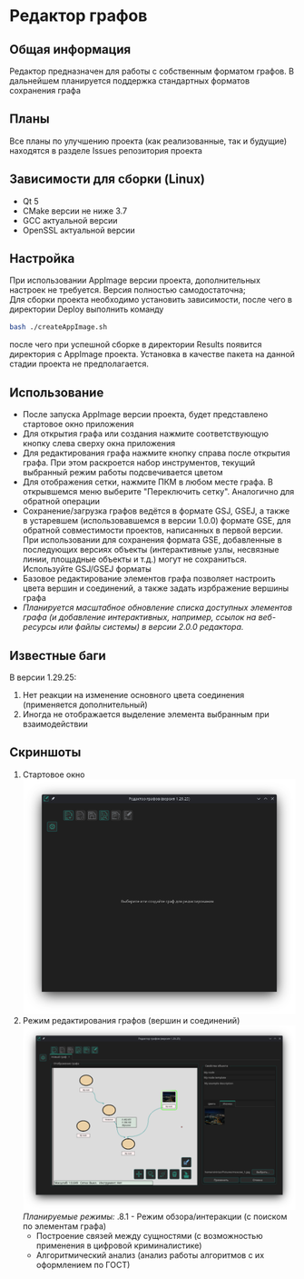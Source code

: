 # Редактор графов

## Общая информация
Редактор предназначен для работы с собственным форматом графов. В дальнейшем планируется поддержка стандартных форматов сохранения графа

## Планы
Все планы по улучшению проекта (как реализованные, так и будущие) находятся в разделе Issues репозитория проекта

## Зависимости для сборки (Linux)
- Qt 5
- CMake версии не ниже 3.7
- GCC актуальной версии
- OpenSSL актуальной версии

## Настройка
При использовании AppImage версии проекта, дополнительных настроек не требуется. Версия полностью самодостаточна;  
Для сборки проекта необходимо установить зависимости, после чего в директории Deploy выполнить команду  
```bash
bash ./createAppImage.sh
```
после чего при успешной сборке в директории Results появится директория с AppImage проекта. 
Установка в качестве пакета на данной стадии проекта не предполагается.

## Использование
- После запуска AppImage версии проекта, будет представлено стартовое окно приложения
- Для открытия графа или создания нажмите соответствующую кнопку слева сверху окна приложения
- Для редактирования графа нажмите кнопку справа после открытия графа. При этом раскроется набор инструментов, текущий выбранный режим работы подсвечивается цветом
- Для отображения сетки, нажмите ПКМ в любом месте графа. В открывшемся меню выберите "Переключить сетку". Аналогично для обратной операции
- Сохранение/загрузка графов ведётся в формате GSJ, GSEJ, а также в устаревшем (использовавшемся в версии 1.0.0) формате GSE, для обратной совместимости проектов, написанных в первой версии. При использовании для сохранения формата GSE, добавленные в последующих версиях объекты (интерактивные узлы, несвязные линии, площадные объекты и т.д.) могут не сохраниться. Используйте GSJ/GSEJ форматы
- Базовое редактирование элементов графа позволяет настроить цвета вершин и соединений, а также задать изрбражение вершины графа
- _Планируется масштабное обновление списка доступных элементов графа (и добавление интерактивных, например, ссылок на веб-ресурсы или файлы системы) в версии 2.0.0 редактора._

## Известные баги
В версии 1.29.25:
1) Нет реакции на изменение основного цвета соединения (применяется дополнительный)
2) Иногда не отображается выделение элемента выбранным при взаимодействии

## Скриншоты
1. Стартовое окно  
![Старовое окно](./DATA/readme/start.png)
2. Режим редактирования графов (вершин и соединений)  
![Процесс редактирования графа](./DATA/readme/editmode.png)
   _Планируемые режимы:_
.8.1   - Режим обзора/интеракции (с поиском по элементам графа)
   - Построение связей между сущностями (с возможностью применения в цифровой криминалистике)
   - Алгоритмический анализ (анализ работы алгоритмов с их оформлением по ГОСТ)
